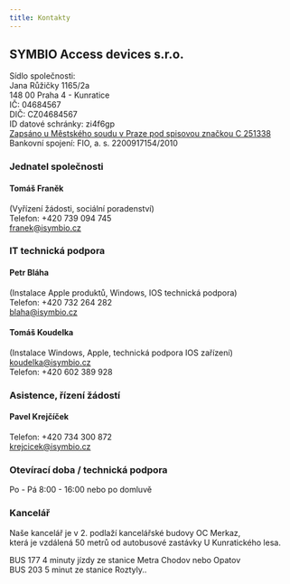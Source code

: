 ```yaml
---
title: Kontakty
---
```


## SYMBIO Access devices s.r.o.

  
Sídlo společnosti:  
Jana Růžičky 1165/2a  
148 00 Praha 4 - Kunratice  
IČ: 04684567  
DIČ: CZ04684567  
ID datové schránky: zi4f6gp  
[Zapsáno u Městského soudu v Praze pod spisovou značkou C 251338](https://or.justice.cz/ias/ui/rejstrik-firma.vysledky?subjektId=920386&typ=UPLNY)  
Bankovní spojení: FIO, a. s. 2200917154/2010  
  

###  Jednatel společnosti
#### Tomáš Franěk  
(Vyřízení žádosti, sociální poradenství)  
Telefon: +420 739 094 745  
[franek@isymbio.cz](mailto:franek@isymbio.cz)  
  
### IT technická podpora 
#### Petr Bláha  
(Instalace Apple produktů, Windows, IOS technická podpora)  
Telefon: +420 732 264 282  
[blaha@isymbio.cz](mailto:blaha@isymbio.cz)  
  
#### Tomáš Koudelka  
(Instalace Windows, Apple, technická podpora IOS zařízení)  
[koudelka@isymbio.cz](mailto:koudelka@isymbio.cz)  
Telefon: +420 602 389 928  

### Asistence, řízení žádostí
#### Pavel Krejčíček
Telefon: +420 734 300 872  
[krejcicek@isymbio.cz](mailto:krejcicek@isymbio.cz)  

### Otevírací doba / technická podpora
Po - Pá 8:00 - 16:00 nebo po domluvě  
  

### Kancelář
Naše kancelář je v 2. podlaží kancelářské budovy OC Merkaz,  
která je vzdálená 50 metrů od autobusové zastávky U Kunratického lesa.  

BUS 177 4 minuty jízdy ze stanice Metra Chodov nebo Opatov  
BUS 203 5 minut ze stanice Roztyly..
